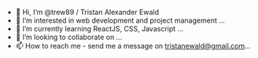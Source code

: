 - 👋 Hi, I’m @trew89 / Tristan Alexander Ewald
- 👀 I’m interested in web development and project management ...
- 🌱 I’m currently learning ReactJS, CSS, Javascript ...
- 💞️ I’m looking to collaborate on ...
- 📫 How to reach me - send me a message on tristanewald@gmail.com...

<!---
trew89/trew89 is a ✨ special ✨ repository because its `README.md` (this file) appears on your GitHub profile.
You can click the Preview link to take a look at your changes.
--->
